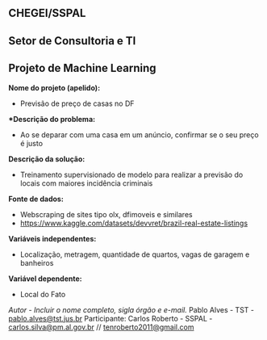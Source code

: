 
## CHEGEI/SSPAL

## Setor de Consultoria e TI

## Projeto de **Machine Learning**

**Nome do projeto (apelido):**

- Previsão de preço de casas no DF


**\*Descrição do problema:**

- Ao se deparar com uma casa em um anúncio, confirmar se o seu preço é justo


**Descrição da solução:**

- Treinamento supervisionado de modelo para realizar a previsão do locais com maiores incidência criminais


**Fonte de dados:**

- Webscraping de sites tipo olx, dfimoveis e similares
- https://www.kaggle.com/datasets/devvret/brazil-real-estate-listings


**Variáveis independentes:**

- Localização, metragem, quantidade de quartos, vagas de garagem e banheiros


**Variável dependente:**

- Local do Fato


_Autor - Incluir o nome completo, sigla órgão e e-mail._
Pablo Alves - TST - pablo.alves@tst.jus.br
Participante:
Carlos Roberto - SSPAL - carlos.silva@pm.al.gov.br // tenroberto2011@gmail.com
